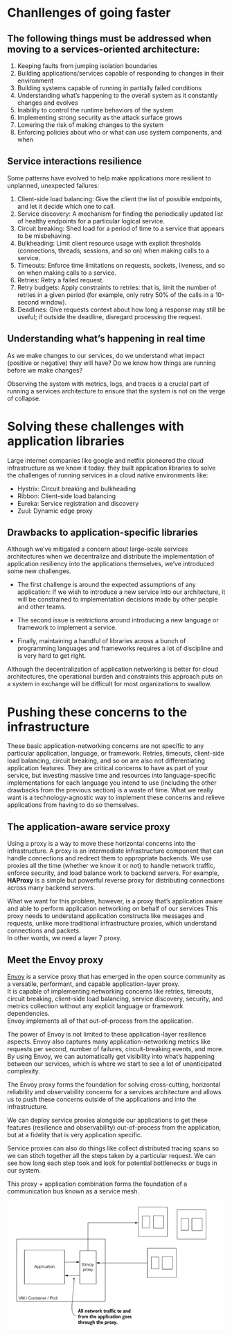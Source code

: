 # Chanllenges of going faster

## The following things must be addressed when moving to a services-oriented architecture:

1. Keeping faults from jumping isolation boundaries
2. Building applications/services capable of responding to changes in their environment
3. Building systems capable of running in partially failed conditions
4. Understanding what’s happening to the overall system as it constantly changes and evolves
5. Inability to control the runtime behaviors of the system
6. Implementing strong security as the attack surface grows
7. Lowering the risk of making changes to the system
8. Enforcing policies about who or what can use system components, and when

## Service interactions resilience

Some patterns have evolved to help make applications more resilient to unplanned, unexpected failures:

1. Client-side load balancing: Give the client the list of possible endpoints, and let it decide which one to call.
2. Service discovery: A mechanism for finding the periodically updated list of healthy endpoints for a particular logical service.
3. Circuit breaking: Shed load for a period of time to a service that appears to be misbehaving.
4. Bulkheading: Limit client resource usage with explicit thresholds (connections, threads, sessions, and so on) when making calls to a service.
5. Timeouts: Enforce time limitations on requests, sockets, liveness, and so on when making calls to a service.
6. Retries: Retry a failed request.
7. Retry budgets: Apply constraints to retries: that is, limit the number of retries in a given period (for example, only retry 50% of the calls in a 10-second window).
8. Deadlines: Give requests context about how long a response may still be useful; if outside the deadline, disregard processing the request.

## Understanding what’s happening in real time

As we make changes to our services, do we understand what impact (positive or negative) they will have? Do we know how things are running before we make changes?

Observing the system with metrics, logs, and traces is a crucial part of running a services architecture to ensure that the system is not on the verge of collapse.

# Solving these challenges with application libraries

Large internet companies like google and netflix pioneered the cloud infrastructure as we know it today.
they built application libraries to solve the challenges of running services in a cloud native environments like:
- Hystrix: Circuit breaking and bulkheading
- Ribbon: Client-side load balancing
- Eureka: Service registration and discovery
- Zuul: Dynamic edge proxy

## Drawbacks to application-specific libraries

Although we’ve mitigated a concern about large-scale services architectures when we decentralize and distribute the implementation of application resiliency into the
applications themselves, we’ve introduced some new challenges.

- The first challenge is around the expected assumptions of any application:
    If we wish to introduce a new service into our architecture, it will be constrained to implementation decisions made by other people and other teams.

- The second issue is restrictions around introducing a new language or framework to implement a service.

- Finally, maintaining a handful of libraries across a bunch of programming languages and frameworks requires a lot of discipline and is very hard to get right.

Although the decentralization of application networking is better for cloud architectures, the operational burden and constraints this approach puts on a system in
exchange will be difficult for most organizations to swallow. 

# Pushing these concerns to the infrastructure

These basic application-networking concerns are not specific to any particular application, language, or framework. Retries, timeouts, client-side load balancing, circuit
breaking, and so on are also not differentiating application features.
They are critical concerns to have as part of your service, but investing massive time and resources into language-specific implementations for each language you intend to use (including the other drawbacks from the previous section) is a waste of time.
What we really want is a technology-agnostic way to implement these concerns and relieve applications from having to do so themselves.

## The application-aware service proxy

Using a proxy is a way to move these horizontal concerns into the infrastructure.
A proxy is an intermediate infrastructure component that can handle connections and redirect them to appropriate backends.
We use proxies all the time (whether we know it or not) to handle network traffic, enforce security, and load balance work to backend servers.
For example, **HAProxy** is a simple but powerful reverse proxy for distributing connections across many backend servers. 

What we want for this problem, however, is a proxy that’s application aware and able to perform application networking on behalf of our services
This proxy needs to understand application constructs like messages and requests, unlike more traditional infrastructure proxies, which understand connections and packets.  
In other words, we need a layer 7 proxy.

## Meet the Envoy proxy

[Envoy](http://envoyproxy.io) is a service proxy that has emerged in the open source community as a versatile, performant, and capable application-layer proxy.  
It is capable of implementing networking concerns like retries, timeouts, circuit breaking, client-side load balancing, service discovery, security, and metrics collection without any explicit language or framework dependencies.  
Envoy implements all of that out-of-process from the application.  
  
The power of Envoy is not limited to these application-layer resilience aspects. Envoy also captures many application-networking metrics like requests per second, number
of failures, circuit-breaking events, and more.  
By using Envoy, we can automatically get visibility into what’s happening between our services, which is where we start to see a lot of unanticipated complexity.  
  
The Envoy proxy forms the foundation for solving cross-cutting, horizontal reliability and observability concerns for a services architecture and allows us to push these concerns outside of the applications and into the infrastructure.  
  
We can deploy service proxies alongside our applications to get these features (resilience and observability) out-of-process from the application, but at a fidelity that
is very application specific.  
  
Service proxies can also do things like collect distributed tracing spans so we can stitch together all the steps taken by a particular request. We can see how long each
step took and look for potential bottlenecks or bugs in our system.
  
This proxy + application combination forms the foundation of a communication bus known as a service mesh.

![Application with proxy as side container](side-proxy.png)